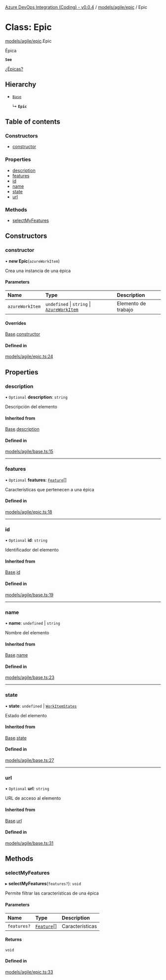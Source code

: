 [Azure DevOps Integration (Coding) - v0.0.4](../README.md) / [models/agile/epic](../modules/models_agile_epic.md) / Epic

# Class: Epic

[models/agile/epic](../modules/models_agile_epic.md).Epic

Épica

**`See`**

[¿Épicas?]()

## Hierarchy

- [`Base`](models_agile_base.Base.md)

  ↳ **`Epic`**

## Table of contents

### Constructors

- [constructor](models_agile_epic.Epic.md#constructor)

### Properties

- [description](models_agile_epic.Epic.md#description)
- [features](models_agile_epic.Epic.md#features)
- [id](models_agile_epic.Epic.md#id)
- [name](models_agile_epic.Epic.md#name)
- [state](models_agile_epic.Epic.md#state)
- [url](models_agile_epic.Epic.md#url)

### Methods

- [selectMyFeatures](models_agile_epic.Epic.md#selectmyfeatures)

## Constructors

### constructor

• **new Epic**(`azureWorkItem`)

Crea una instancia de una épica

#### Parameters

| Name | Type | Description |
| :------ | :------ | :------ |
| `azureWorkItem` | `undefined` \| `string` \| [`AzureWorkItem`](models_azureDevOps_azureWorkItem.AzureWorkItem.md) | Elemento de trabajo |

#### Overrides

[Base](models_agile_base.Base.md).[constructor](models_agile_base.Base.md#constructor)

#### Defined in

[models/agile/epic.ts:24](https://github.com/jeysgar1/azure-devops-api-kms/blob/65a7ab4/src/models/agile/epic.ts#L24)

## Properties

### description

• `Optional` **description**: `string`

Descripción del elemento

#### Inherited from

[Base](models_agile_base.Base.md).[description](models_agile_base.Base.md#description)

#### Defined in

[models/agile/base.ts:15](https://github.com/jeysgar1/azure-devops-api-kms/blob/65a7ab4/src/models/agile/base.ts#L15)

___

### features

• `Optional` **features**: [`Feature`](models_agile_feature.Feature.md)[]

Características que pertenecen a una épica

#### Defined in

[models/agile/epic.ts:18](https://github.com/jeysgar1/azure-devops-api-kms/blob/65a7ab4/src/models/agile/epic.ts#L18)

___

### id

• `Optional` **id**: `string`

Identificador del elemento

#### Inherited from

[Base](models_agile_base.Base.md).[id](models_agile_base.Base.md#id)

#### Defined in

[models/agile/base.ts:19](https://github.com/jeysgar1/azure-devops-api-kms/blob/65a7ab4/src/models/agile/base.ts#L19)

___

### name

• **name**: `undefined` \| `string`

Nombre del elemento

#### Inherited from

[Base](models_agile_base.Base.md).[name](models_agile_base.Base.md#name)

#### Defined in

[models/agile/base.ts:23](https://github.com/jeysgar1/azure-devops-api-kms/blob/65a7ab4/src/models/agile/base.ts#L23)

___

### state

• **state**: `undefined` \| [`WorkItemStates`](../enums/categories_workItemStates.WorkItemStates.md)

Estado del elemento

#### Inherited from

[Base](models_agile_base.Base.md).[state](models_agile_base.Base.md#state)

#### Defined in

[models/agile/base.ts:27](https://github.com/jeysgar1/azure-devops-api-kms/blob/65a7ab4/src/models/agile/base.ts#L27)

___

### url

• `Optional` **url**: `string`

URL de acceso al elemento

#### Inherited from

[Base](models_agile_base.Base.md).[url](models_agile_base.Base.md#url)

#### Defined in

[models/agile/base.ts:31](https://github.com/jeysgar1/azure-devops-api-kms/blob/65a7ab4/src/models/agile/base.ts#L31)

## Methods

### selectMyFeatures

▸ **selectMyFeatures**(`features?`): `void`

Permite filtrar las características de una épica

#### Parameters

| Name | Type | Description |
| :------ | :------ | :------ |
| `features?` | [`Feature`](models_agile_feature.Feature.md)[] | Características |

#### Returns

`void`

#### Defined in

[models/agile/epic.ts:33](https://github.com/jeysgar1/azure-devops-api-kms/blob/65a7ab4/src/models/agile/epic.ts#L33)
